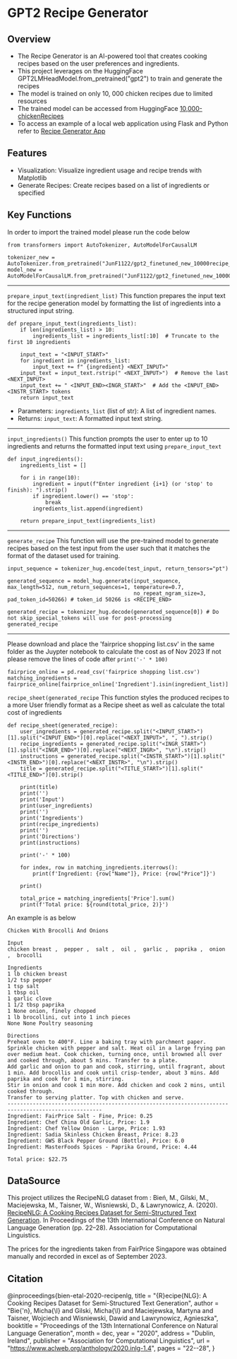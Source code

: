 # GPT2 Recipe Generator

## Overview
- The Recipe Generator is an AI-powered tool that creates cooking recipes based on the user preferences and ingredients.
- This project leverages on the HuggingFace GPT2LMHeadModel.from_pretrained("gpt2") to train and generate the recipes
- The model is trained on only 10, 000 chicken recipes due to limited resources
- The trained model can be accessed from HuggingFace [10,000-chickenRecipes](https://huggingface.co/JunF1122/gpt2_finetuned_new_10000recipe_chicken)
- To access an example of a local web application using Flask and Python refer to [Recipe Generator App](https://github.com/junfengl95/GPT2_Recipe_Generator/tree/main/Recipe%20Generator%20App)

## Features
- Visualization: Visualize ingredient usage and recipe trends with Matplotlib
- Generate Recipes: Create recipes based on a list of ingredients or specified 

## Key Functions

In order to import the trained model please run the code below
```
from transformers import AutoTokenizer, AutoModelForCausalLM

tokenizer_new = AutoTokenizer.from_pretrained("JunF1122/gpt2_finetuned_new_10000recipe_chicken")
model_new = AutoModelForCausalLM.from_pretrained("JunF1122/gpt2_finetuned_new_10000recipe_chicken")
```
___

`prepare_input_text(ingredient_list)` 
This function prepares the input text for the recipe generation model by formatting the list of ingredients into a structured input string.
```
def prepare_input_text(ingredients_list):
    if len(ingredients_list) > 10:
        ingredients_list = ingredients_list[:10]  # Truncate to the first 10 ingredients

    input_text = "<INPUT_START>"
    for ingredient in ingredients_list:
        input_text += f" {ingredient} <NEXT_INPUT>"
    input_text = input_text.rstrip(" <NEXT_INPUT>")  # Remove the last <NEXT_INPUT>
    input_text += " <INPUT_END><INGR_START>"  # Add the <INPUT_END><INSTR_START> tokens 
    return input_text
```
- Parameters: `ingredients_list` (list of str): A list of ingredient names.
- Returns: `input_text`: A formatted input text string.
___
`input_ingredients()`
This function prompts the user to enter up to 10 ingredients and returns the formatted input text using `prepare_input_text`
```
def input_ingredients():
    ingredients_list = []

    for i in range(10):
        ingredient = input(f"Enter ingredient {i+1} (or 'stop' to finish): ").strip()
        if ingredient.lower() == 'stop':
            break
        ingredients_list.append(ingredient)

    return prepare_input_text(ingredients_list)
```
___
`generate_recipe`
This function will use the pre-trained model to generate recipes based on the test input from the user such that it matches the format of the dataset used for training.
```
input_sequence = tokenizer_hug.encode(test_input, return_tensors="pt")

generated_sequence = model_hug.generate(input_sequence, max_length=512, num_return_sequences=1, temperature=0.7,
                                        no_repeat_ngram_size=3, pad_token_id=50266) # token_id 50266 is <RECIPE_END>

generated_recipe = tokenizer_hug.decode(generated_sequence[0]) # Do not skip_special_tokens will use for post-processing
generated_recipe
```
___

Please download and place the 'fairprice shopping list.csv' in the same folder as the Juypter notebook to calculate the cost as of Nov 2023
If not please remove the lines of code after `print('-' * 100)`
```
fairprice_online = pd.read_csv('fairprice shopping list.csv')
matching_ingredients = fairprice_online[fairprice_online['Ingredient'].isin(ingredient_list)]

```
`recipe_sheet(generated_recipe`
This function styles the produced recipes to a more User friendly format as a Recipe sheet as well as calculate the total cost of ingredients

```
def recipe_sheet(generated_recipe):
    user_ingredients = generated_recipe.split("<INPUT_START>")[1].split("<INPUT_END>")[0].replace("<NEXT_INPUT>", ", ").strip()
    recipe_ingredients = generated_recipe.split("<INGR_START>")[1].split("<INGR_END>")[0].replace("<NEXT_INGR>", "\n").strip()
    instructions = generated_recipe.split("<INSTR_START>")[1].split("<INSTR_END>")[0].replace("<NEXT_INSTR>", "\n").strip()
    title = generated_recipe.split("<TITLE_START>")[1].split("<TITLE_END>")[0].strip()
    
    print(title)
    print('')
    print('Input')
    print(user_ingredients)
    print('')
    print('Ingredients')
    print(recipe_ingredients)
    print('')
    print('Directions')
    print(instructions)
    
    print('-' * 100)
    
    for index, row in matching_ingredients.iterrows():
        print(f'Ingredient: {row["Name"]}, Price: {row["Price"]}')
    
    print()

    total_price = matching_ingredients['Price'].sum()
    print(f'Total price: ${round(total_price, 2)}')
```

An example is as below
```
Chicken With Brocolli And Onions

Input
chicken breast ,  pepper ,  salt ,  oil ,  garlic ,  paprika ,  onion ,  brocolli

Ingredients
1 lb chicken breast
1/2 tsp pepper
1 tsp salt
1 tbsp oil
1 garlic clove
1 1/2 tbsp paprika
1 None onion, finely chopped
1 lb brocollini, cut into 1 inch pieces
None None Poultry seasoning

Directions
Preheat oven to 400°F. Line a baking tray with parchment paper.
Sprinkle chicken with pepper and salt. Heat oil in a large frying pan over medium heat. Cook chicken, turning once, until browned all over and cooked through, about 5 mins. Transfer to a plate.
Add garlic and onion to pan and cook, stirring, until fragrant, about 1 min. Add brocollis and cook until crisp-tender, about 3 mins. Add paprika and cook for 1 min, stirring.
Stir in onion and cook 1 min more. Add chicken and cook 2 mins, until cooked through.
Transfer to serving platter. Top with chicken and serve.
----------------------------------------------------------------------------------------------------
Ingredient: FairPrice Salt - Fine, Price: 0.25
Ingredient: Chef China Old Garlic, Price: 1.9
Ingredient: Chef Yellow Onion - Large, Price: 1.93
Ingredient: Sadia Skinless Chicken Breast, Price: 8.23
Ingredient: GWS Black Pepper Ground (Bottle), Price: 6.0
Ingredient: MasterFoods Spices - Paprika Ground, Price: 4.44

Total price: $22.75
```

## DataSource
This project utilizes the RecipeNLG dataset from :
Bień, M., Gilski, M., Maciejewska, M., Taisner, W., Wisniewski, D., & Lawrynowicz, A. (2020). [RecipeNLG: A Cooking Recipes Dataset for Semi-Structured Text Generation](https://www.aclweb.org/anthology/2020.inlg-1.4.pdf). In Proceedings of the 13th International Conference on Natural Language Generation (pp. 22–28). Association for Computational Linguistics. 

The prices for the ingredients taken from FairPrice Singapore was obtained manually and recorded in excel as of September 2023.


## Citation
@inproceedings{bien-etal-2020-recipenlg,
    title = "{R}ecipe{NLG}: A Cooking Recipes Dataset for Semi-Structured Text Generation",
    author = "Bie{\'n}, Micha{\l}  and
      Gilski, Micha{\l}  and
      Maciejewska, Martyna  and
      Taisner, Wojciech  and
      Wisniewski, Dawid  and
      Lawrynowicz, Agnieszka",
    booktitle = "Proceedings of the 13th International Conference on Natural Language Generation",
    month = dec,
    year = "2020",
    address = "Dublin, Ireland",
    publisher = "Association for Computational Linguistics",
    url = "https://www.aclweb.org/anthology/2020.inlg-1.4",
    pages = "22--28",
}
